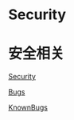 # Security

# 安全相关

[Security](Security/Security.md)

[Bugs](Security/Bugs.md)

[KnownBugs](Security/KnownBugs.md)
